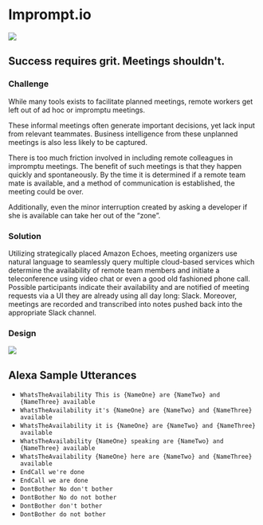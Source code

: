 # Imprompt.io

![](http://imprompt.io/images/hero.jpg)

## Success requires grit. Meetings shouldn't.

### Challenge

While many tools exists to facilitate planned meetings, remote workers get left out of ad hoc or impromptu meetings.

These informal meetings often generate important decisions, yet lack input from relevant teammates. Business intelligence from these unplanned meetings is also less likely to be captured.

There is too much friction involved in including remote colleagues in impromptu meetings. The benefit of such meetings is that they happen quickly and spontaneously. By the time it is determined if a remote team mate is available, and a method of communication is established, the meeting could be over.

Additionally, even the minor interruption created by asking a developer if she is available can take her out of the “zone”.

### Solution

Utilizing strategically placed Amazon Echoes, meeting organizers use natural language to seamlessly query multiple cloud-based services which determine the availability of remote team members and initiate a teleconference using video chat or even a good old fashioned phone call. Possible participants indicate their availability and are notified of meeting requests via a UI they are already using all day long: Slack. Moreover, meetings are recorded and transcribed into notes pushed back into the appropriate Slack channel.

### Design

![](http://imprompt.io/images/design.png)

## Alexa Sample Utterances

* `WhatsTheAvailability This is {NameOne} are {NameTwo} and {NameThree} available`
* `WhatsTheAvailability it's {NameOne} are {NameTwo} and {NameThree} available`
* `WhatsTheAvailability it is {NameOne} are {NameTwo} and {NameThree} available`
* `WhatsTheAvailability {NameOne} speaking are {NameTwo} and {NameThree} available`
* `WhatsTheAvailability {NameOne} here are {NameTwo} and {NameThree} available`
* `EndCall we're done`
* `EndCall we are done`
* `DontBother No don't bother`
* `DontBother No do not bother`
* `DontBother don't bother`
* `DontBother do not bother`
